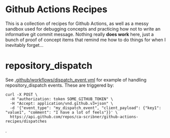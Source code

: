 # Github Actions Recipes

This is a collection of recipes for Github Actions, as well as a messy sandbox used for debugging concepts and practicing how not to write an informative git commit message.  Nothing really **does work** here, just a bunch of proof of concept items that remind me how to do things for when I inevitably forget...

# repository_dispatch

See [.github/workflows/dispatch_event.yml](.github/workflows/dispatch_event.yml) for example of handling repository_dispatch events.  These are triggered by:

```
curl -X POST \
  -H "authorization: token SOME_GITHUB_TOKEN" \
  -H "Accept: application/vnd.github.v3+json" \
  -d '{"event_type": "my_dispatch_event", "client_payload": {"key1": "value1", "comment": "I have a lot of feels"}}' \
  https://api.github.com/repos/ca-scribner/github-actions-recipes/dispatches
```


.
